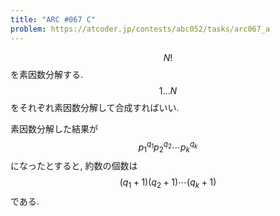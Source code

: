 ```yaml
---
title: "ARC #067 C"
problem: https://atcoder.jp/contests/abc052/tasks/arc067_a
---
```

$$ N! $$ を素因数分解する. $$ 1 \dots N $$ をそれぞれ素因数分解して合成すればいい.

素因数分解した結果が $$ p_1^{q_1} p_2^{q_2} \cdots p_k^{q_k} $$ になったとすると, 約数の個数は $$ (q_1+1)(q_2+1)\cdots(q_k+1) $$ である.
